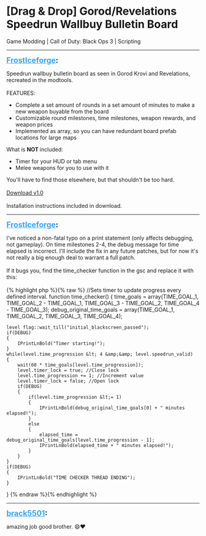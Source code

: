 # [Drag & Drop] Gorod/Revelations Speedrun Wallbuy Bulletin Board
Game Modding | Call of Duty: Black Ops 3 | Scripting

---
<strong style="font-size: 1.4em;"><span style="text-decoration: underline;text-decoration-color: #34a7f9;"><span style="color:#34a7f9;">FrostIceforge</span></span>:</strong>

<p>Speedrun wallbuy bulletin board as seen in Gorod Krovi and Revelations, recreated in the modtools.<br /><br />FEATURES:<br /><ul><li>Complete a set amount of rounds in a set amount of minutes to make a new weapon buyable from the board<br /><li>Customizable round milestones, time milestones, weapon rewards, and weapon prices<br /><li>Implemented as array, so you can have redundant board prefab locations for large maps<br /></li></li></li></ul>What is <strong>NOT </strong>included:<br /><ul><li>Timer for your HUD or tab menu<br /><li>Melee weapons for you to use with it<br /></li></li></ul>You&#39;ll have to find those elsewhere, but that shouldn&#39;t be too hard.<br /><br /><a href="https://drive.google.com/file/d/11iXdLtqPfAclmKofwJ88zJr72LfMrp7e/view?usp=sharing">Download v1.0</a><br /><br />Installation instructions included in download.</p>

---
<strong style="font-size: 1.4em;"><span style="text-decoration: underline;text-decoration-color: #34a7f9;"><span style="color:#34a7f9;">FrostIceforge</span></span>:</strong>

<p>I&#39;ve noticed a non-fatal typo on a print statement (only affects debugging, not gameplay). On time milestones 2-4, the debug message for time elapsed is incorrect. I&#39;ll include the fix in any future patches, but for now it&#39;s not really a big enough deal to warrant a full patch.<br /><br />If it bugs you, find the time_checker function in the gsc and replace it with this:<br /><br />{% highlight php %}{% raw %}
//Sets timer to update progress every defined interval.
function time_checker()
{
    time_goals = array(TIME_GOAL_1, TIME_GOAL_2 - TIME_GOAL_1, TIME_GOAL_3 - TIME_GOAL_2, TIME_GOAL_4 - TIME_GOAL_3);
    debug_original_time_goals = array(TIME_GOAL_1, TIME_GOAL_2, TIME_GOAL_3, TIME_GOAL_4);

    level flag::wait_till("initial_blackscreen_passed");
    if(DEBUG)
    {
        IPrintLnBold("Timer starting!");
    }
    while(level.time_progression &lt; 4 &amp;&amp; level.speedrun_valid)
    {
        wait(60 * time_goals[level.time_progression]);
        level.timer_lock = true; //Close lock
        level.time_progression += 1; //Increment value
        level.timer_lock = false; //Open lock
        if(DEBUG)
        {
            if(level.time_progression &lt;= 1)
            {
                IPrintLnBold(debug_original_time_goals[0] + " minutes elapsed!");
            }
            else
            {
                elapsed_time = debug_original_time_goals[level.time_progression - 1];
                IPrintLnBold(elapsed_time + " minutes elapsed!");
            }
        }
    }
    if(DEBUG)
    {
        IPrintLnBold("TIME CHECKER THREAD ENDING");
    }
}
{% endraw %}{% endhighlight %}
</p>

---
<strong style="font-size: 1.4em;"><span style="text-decoration: underline;text-decoration-color: #34a7f9;"><span style="color:#34a7f9;">brack5501</span></span>:</strong>

<p>amazing job good brother. &#128516;❤️</p>
